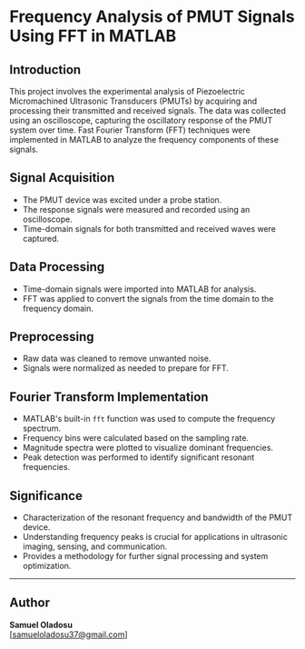 
# Frequency Analysis of PMUT Signals Using FFT in MATLAB

## Introduction

This project involves the experimental analysis of Piezoelectric Micromachined Ultrasonic Transducers (PMUTs) by acquiring and processing their transmitted and received signals. The data was collected using an oscilloscope, capturing the oscillatory response of the PMUT system over time. Fast Fourier Transform (FFT) techniques were implemented in MATLAB to analyze the frequency components of these signals.

## Signal Acquisition

- The PMUT device was excited under a probe station.
- The response signals were measured and recorded using an oscilloscope.
- Time-domain signals for both transmitted and received waves were captured.

## Data Processing

- Time-domain signals were imported into MATLAB for analysis.
- FFT was applied to convert the signals from the time domain to the frequency domain.

## Preprocessing

- Raw data was cleaned to remove unwanted noise.
- Signals were normalized as needed to prepare for FFT.

## Fourier Transform Implementation

- MATLAB's built-in `fft` function was used to compute the frequency spectrum.
- Frequency bins were calculated based on the sampling rate.
- Magnitude spectra were plotted to visualize dominant frequencies.
- Peak detection was performed to identify significant resonant frequencies.

## Significance

- Characterization of the resonant frequency and bandwidth of the PMUT device.
- Understanding frequency peaks is crucial for applications in ultrasonic imaging, sensing, and communication.
- Provides a methodology for further signal processing and system optimization.

---

## Author

**Samuel Oladosu**  
[samueloladosu37@gmail.com] 


